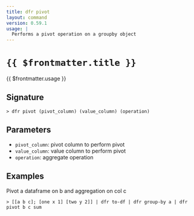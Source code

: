 ```yaml
---
title: dfr pivot
layout: command
version: 0.59.1
usage: |
  Performs a pivot operation on a groupby object
---
```


# `{{ $frontmatter.title }}`

<div style='white-space: pre-wrap;'>{{ $frontmatter.usage }}</div>

## Signature

`> dfr pivot (pivot_column) (value_column) (operation)`

## Parameters

- `pivot_column`: pivot column to perform pivot
- `value_column`: value column to perform pivot
- `operation`: aggregate operation

## Examples

Pivot a dataframe on b and aggregation on col c

```shell
> [[a b c]; [one x 1] [two y 2]] | dfr to-df | dfr group-by a | dfr pivot b c sum
```
